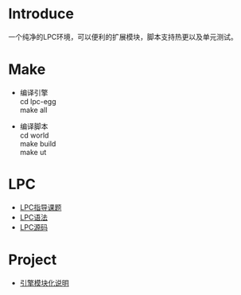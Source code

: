 # Introduce 
一个纯净的LPC环境，可以便利的扩展模块，脚本支持热更以及单元测试。

# Make
- 编译引擎  
  cd lpc-egg  
  make all  

- 编译脚本  
  cd world  
  make build  
  make ut  


# LPC
- [LPC指导课题](doc/LPC.md) 
- [LPC语法](doc/LPC-Grammar.md)
- [LPC源码](doc/LPC-Code.md)

# Project
- [引擎模块化说明](modules/Readme.md)

